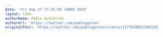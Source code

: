 ```yaml
---
date: 'Fri Sep 27 17:35:58 +0000 2019'
layout: like
authorName: Pablo Gutiérrez
authorUrl: 'https://twitter.com/pablogaston'
originalPost: 'https://twitter.com/pablogaston/status/1177638021346332673'
---
```

